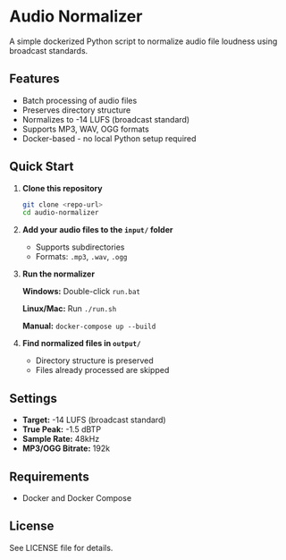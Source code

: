 # Audio Normalizer

A simple dockerized Python script to normalize audio file loudness using broadcast standards.

## Features

- Batch processing of audio files
- Preserves directory structure
- Normalizes to -14 LUFS (broadcast standard)
- Supports MP3, WAV, OGG formats
- Docker-based - no local Python setup required

## Quick Start

1. **Clone this repository**
   ```bash
   git clone <repo-url>
   cd audio-normalizer
   ```

2. **Add your audio files to the `input/` folder**
   - Supports subdirectories
   - Formats: `.mp3`, `.wav`, `.ogg`

3. **Run the normalizer**
   
   **Windows:** Double-click `run.bat`
   
   **Linux/Mac:** Run `./run.sh`
   
   **Manual:** `docker-compose up --build`

4. **Find normalized files in `output/`**
   - Directory structure is preserved
   - Files already processed are skipped

## Settings

- **Target:** -14 LUFS (broadcast standard)
- **True Peak:** -1.5 dBTP  
- **Sample Rate:** 48kHz
- **MP3/OGG Bitrate:** 192k

## Requirements

- Docker and Docker Compose

## License

See LICENSE file for details.
